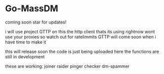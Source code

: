 # Go-MassDM
coming soon star for updates!


i will use project GTTP on this
the http client thats its using rightnow wont use your proxies so watch out for ratelimmits
GTTP will come soon when i have time to make it



this will release soon the code is just being uploaded here
the functions are still in development


these are working:
joiner
raider
pinger
checker
dm-spammer

